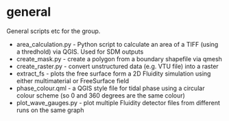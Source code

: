 # general
General scripts etc for the group. 

* area_calculation.py - Python script to calculate an area of a TIFF (using a thredhold) via QGIS. Used for SDM outputs
* create_mask.py - create a polygon from a boundary shapefile via qmesh
* create_raster.py - convert unstructured data (e.g. VTU file) into a raster
* extract_fs - plots the free surface form a 2D Fluidity simulation using either multimaterial or FreeSurface field
* phase_colour.qml - a QGIS style file for tidal phase using a circular colour scheme (so 0 and 360 degrees are the same colour)
* plot_wave_gauges.py - plot multiple Fluidity detector files from different runs on the same graph
